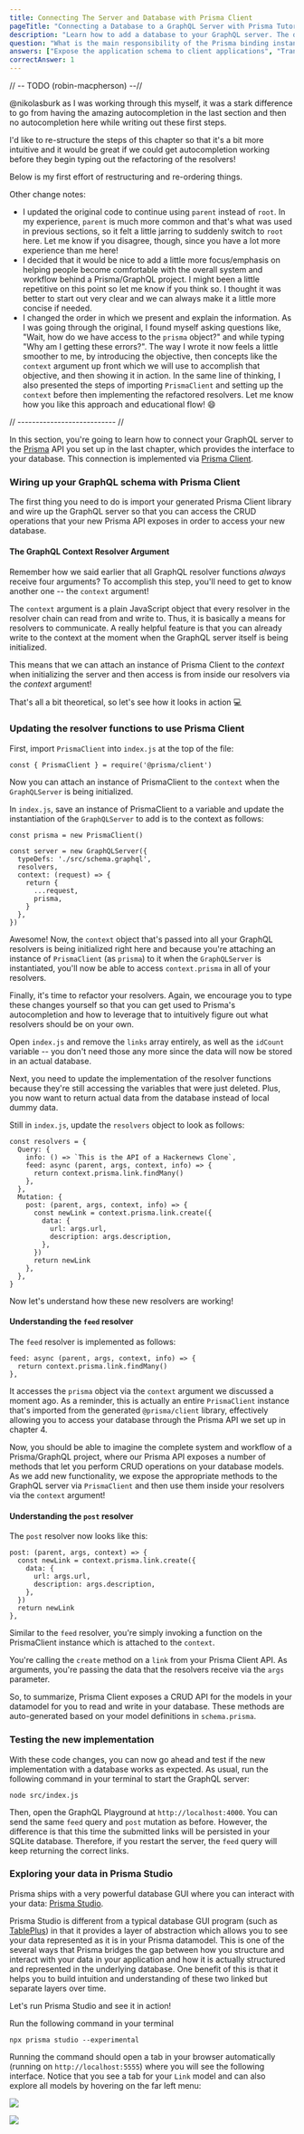 ```yaml
---
title: Connecting The Server and Database with Prisma Client
pageTitle: "Connecting a Database to a GraphQL Server with Prisma Tutorial"
description: "Learn how to add a database to your GraphQL server. The database is powered by Prisma and connected to the server via GraphQL bindings."
question: "What is the main responsibility of the Prisma binding instance that's attached to the 'context'?"
answers: ["Expose the application schema to client applications", "Translate the GraphQL operations from the Prisma API into JavaScript functions", "Translate the GraphQL operations from the application layer into JavaScript functions", "Generate SQL queries"]
correctAnswer: 1
---
```


// -- TODO (robin-macpherson) --//

@nikolasburk as I was working through this myself, it was a stark difference to go from having the amazing autocompletion in the last section and then no autocompletion here while writing out these first steps. 

I'd like to re-structure the steps of this chapter so that it's a bit more intuitive and it would be great if we could get autocompletion working before they begin typing out the refactoring of the resolvers!

Below is my first effort of restructuring and re-ordering things.

Other change notes:

- I updated the original code to continue using `parent` instead of `root`. In my experience, `parent` is much more common and that's what was used in previous sections, so it felt a little jarring to suddenly switch to `root` here. Let me know if you disagree, though, since you have a lot more experience than me here!
- I decided that it would be nice to add a little more focus/emphasis on helping people become comfortable with the overall system and workflow behind a Prisma/GraphQL project. I might been a little repetitive on this point so let me know if you think so. I thought it was better to start out very clear and we can always make it a little more concise if needed.
- I changed the order in which we present and explain the information. As I was going through the original, I found myself asking questions like, "Wait, how do we have access to the `prisma` object?" and while typing "Why am I getting these errors?". The way I wrote it now feels a little smoother to me, by introducing the objective, then concepts like the `context` argument up front which we will use to accomplish that objective, and then showing it in action. In the same line of thinking, I also presented the steps of importing `PrismaClient` and setting up the `context` before then implementing the refactored resolvers. Let me know how you like this approach and educational flow! 😄

// --------------------------- //

In this section, you're going to learn how to connect your GraphQL server to the [Prisma](https://www.prisma.io) API you set up in the last chapter, which provides the interface to your database. This connection is implemented via [Prisma Client](https://www.prisma.io/docs/reference/tools-and-interfaces/prisma-client).

### Wiring up your GraphQL schema with Prisma Client

The first thing you need to do is import your generated Prisma Client library and wire up the GraphQL server so that you can access the CRUD operations that your new Prisma API exposes in order to access your new database.

#### The GraphQL Context Resolver Argument

Remember how we said earlier that all GraphQL resolver functions _always_ receive four arguments? To accomplish this step, you'll need to get to know another one -- the `context` argument!

The `context` argument is a plain JavaScript object that every resolver in the resolver chain can read from and write to. Thus, it is basically a means for resolvers to communicate. A really helpful feature is that you can already write to the context at the moment when the GraphQL server itself is being initialized.

This means that we can attach an instance of Prisma Client to the _context_ when initializing the server and then access is from inside our resolvers via the _context_ argument!

That's all a bit theoretical, so let's see how it looks in action 💻

### Updating the resolver functions to use Prisma Client

<Instruction>

First, import `PrismaClient` into `index.js` at the top of the file:

```js(path=".../hackernews-node/src/index.js")
const { PrismaClient } = require('@prisma/client')
```

</Instruction>

Now you can attach an instance of PrismaClient to the `context` when the `GraphQLServer` is being initialized.

<Instruction>

In `index.js`, save an instance of PrismaClient to a variable and update the instantiation of the `GraphQLServer` to add is to the context as follows:

```js{4-12}(path=".../hackernews-node/src/index.js")
const prisma = new PrismaClient()

const server = new GraphQLServer({
  typeDefs: './src/schema.graphql',
  resolvers,
  context: (request) => {
    return {
      ...request,
      prisma,
    }
  },
})
```

</Instruction>

Awesome! Now, the `context` object that's passed into all your GraphQL resolvers is being initialized right here and because you're attaching an instance of `PrismaClient` (as `prisma`) to it when the `GraphQLServer` is instantiated, you'll now be able to access `context.prisma` in all of your resolvers.

Finally, it's time to refactor your resolvers. Again, we encourage you to type these changes yourself so that you can get used to Prisma's autocompletion and how to leverage that to intuitively figure out what resolvers should be on your own.

<Instruction>

Open `index.js` and remove the `links` array entirely, as well as the `idCount` variable -- you don't need those any more since the data will now be stored in an actual database.

</Instruction>

Next, you need to update the implementation of the resolver functions because they're still accessing the variables that were just deleted. Plus, you now want to return actual data from the database instead of local dummy data.

<Instruction>

Still in `index.js`, update the `resolvers` object to look as follows:

```js{4-6,8-17}(path=".../hackernews-node/src/index.js")
const resolvers = {
  Query: {
    info: () => `This is the API of a Hackernews Clone`,
    feed: async (parent, args, context, info) => {
      return context.prisma.link.findMany()
    },
  },
  Mutation: {
    post: (parent, args, context, info) => {
      const newLink = context.prisma.link.create({
        data: {
          url: args.url,
          description: args.description,
        },
      })
      return newLink
    },
  },
}
```

</Instruction>

Now let's understand how these new resolvers are working!

#### Understanding the `feed` resolver

The `feed` resolver is implemented as follows:

```js(path=".../hackernews-node/src/index.js"&nocopy)
feed: async (parent, args, context, info) => {
  return context.prisma.link.findMany()
},
```

It accesses the `prisma` object via the `context` argument we discussed a moment ago. As a reminder, this is actually an entire `PrismaClient` instance that's imported from the generated `@prisma/client` library, effectively allowing you to access your database through the Prisma API we set up in chapter 4.

Now, you should be able to imagine the complete system and workflow of a Prisma/GraphQL project, where our Prisma API exposes a number of methods that let you perform CRUD operations on your database models. As we add new functionality, we expose the appropriate methods to the GraphQL server via `PrismaClient` and then use them inside your resolvers via the `context` argument! 

#### Understanding the `post` resolver

The `post` resolver now looks like this:

```js(path=".../hackernews-node/src/index.js"&nocopy)
post: (parent, args, context) => {
  const newLink = context.prisma.link.create({
    data: {
      url: args.url,
      description: args.description,
    },
  })
  return newLink
},
```

Similar to the `feed` resolver, you're simply invoking a function on the PrismaClient instance which is attached to the `context`.

You're calling the `create` method on a `link` from your Prisma Client API. As arguments, you're passing the data that the resolvers receive via the `args` parameter.

So, to summarize, Prisma Client exposes a CRUD API for the models in your datamodel for you to read and write in your database. These methods are auto-generated based on your model definitions in `schema.prisma`.

### Testing the new implementation

With these code changes, you can now go ahead and test if the new implementation with a database works as expected. As usual, run the following command in your terminal to start the GraphQL server:

```bash(path=".../hackernews-node")
node src/index.js
```

Then, open the GraphQL Playground at `http://localhost:4000`. You can send the same `feed` query and `post` mutation as before. However, the difference is that this time the submitted links will be persisted in your SQLite database. Therefore, if you restart the server, the `feed` query will keep returning the correct links.

### Exploring your data in Prisma Studio

Prisma ships with a very powerful database GUI where you can interact with your data: [Prisma Studio](https://www.prisma.io/docs/reference/tools-and-interfaces/prisma-studio).

Prisma Studio is different from a typical database GUI program (such as [TablePlus](https://tableplus.com/)) in that it provides a layer of abstraction which allows you to see your data represented as it is in your Prisma datamodel. This is one of the several ways that Prisma bridges the gap between how you structure and interact with your data in your application and how it is actually structured and represented in the underlying database. One benefit of this is that it helps you to build intuition and understanding of these two linked but separate layers over time.

Let's run Prisma Studio and see it in action!

<Instruction>

Run the following command in your terminal

```js(path=".../hackernews-node")
npx prisma studio --experimental
```

</Instruction>

Running the command should open a tab in your browser automatically (running on `http://localhost:5555`) where you will see the following interface. Notice that you see a tab for your `Link` model and can also explore all models by hovering on the far left menu:

![](https://i.imgur.com/66yCVs2.png)

![](https://i.imgur.com/3MNfygT.png)